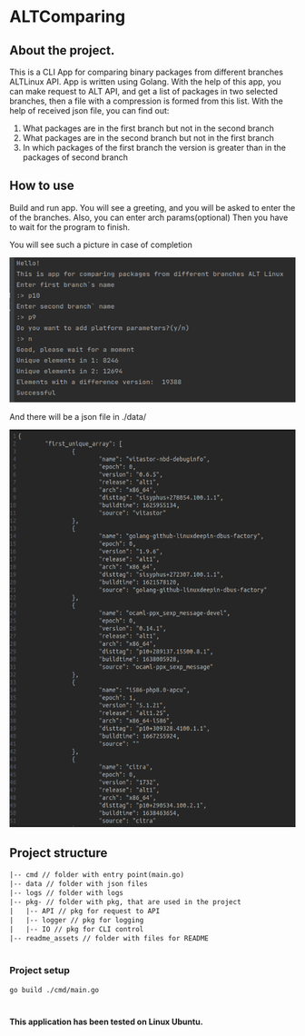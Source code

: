 # ALTComparing
## About the project.

This is a CLI App for comparing binary packages from different branches ALTLinux API.
App is written using Golang.
With the help of this app, you can make request to ALT API, and get a list of packages in two selected branches,
then a file with a compression is formed from this list.
With the help of received json file, you can find out:
1. What packages are in the first branch but not in the second branch
2. What packages are in the second branch but not in the first branch
3. In which packages of the first branch the version is greater than in the packages of second branch

## How to use
Build and run app. You will see a greeting, and you will be asked to enter the of the branches.
Also, you can enter arch params(optional)
Then you have to wait for the program to finish.

You will see such a picture in case of completion 
<p align="center">
    <img src="./readme_assets/program.png" width="570" alt="">
</p>
And there will be a json file in ./data/
<p align="center">
    <img src="./readme_assets/result.png" width="600" height="700" alt="">
</p>

## Project structure
```
|-- cmd // folder with entry point(main.go)
|-- data // folder with json files
|-- logs // folder with logs
|-- pkg- // folder with pkg, that are used in the project
|   |-- API // pkg for request to API
|   |-- logger // pkg for logging
|   |-- IO // pkg for CLI control
|-- readme_assets // folder with files for README


```

### Project setup
```
go build ./cmd/main.go 
```
#
#### This application has been tested on Linux Ubuntu.